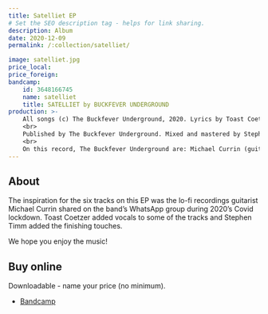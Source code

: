 ```yaml
---
title: Satelliet EP
# Set the SEO description tag - helps for link sharing.
description: Album
date: 2020-12-09
permalink: /:collection/satelliet/

image: satelliet.jpg
price_local:
price_foreign:
bandcamp:
    id: 3648166745
    name: satelliet
    title: SATELLIET by BUCKFEVER UNDERGROUND
production: >-
    All songs (c) The Buckfever Underground, 2020. Lyrics by Toast Coetzer. All music by The Buckfever Underground.<br>
    <br>
    Published by The Buckfever Underground. Mixed and mastered by Stephen Timm. Cover design by Alice Inggs, photo by Toast.<br>
    <br>
    On this record, The Buckfever Underground are: Michael Currin (guitar), Stephen Timm (clavinova, field recordings) and Toast Coetzer (vocals, lyrics). Vocals and field recordings recorded on a Samsung S7 edge. Guitar recorded on Samsung Galaxy A10. Clavinola recorded by some kind of computer's sound card. Bier & Vryheid.
---
```


## About

The inspiration for the six tracks on this EP was the lo-fi recordings guitarist Michael Currin shared on the band’s WhatsApp group during 2020’s Covid lockdown. Toast Coetzer added vocals to some of the tracks and Stephen Timm added the finishing touches.

We hope you enjoy the music!

## Buy online

Downloadable - name your price (no minimum).

- [Bandcamp](https://buckfeverunderground.bandcamp.com/album/satelliet)
